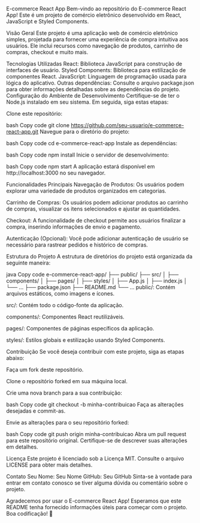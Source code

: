 E-commerce React App
Bem-vindo ao repositório do E-commerce React App! Este é um projeto de comércio eletrônico desenvolvido em React, JavaScript e Styled Components.

Visão Geral
Este projeto é uma aplicação web de comércio eletrônico simples, projetada para fornecer uma experiência de compra intuitiva aos usuários. Ele inclui recursos como navegação de produtos, carrinho de compras, checkout e muito mais.

Tecnologias Utilizadas
React: Biblioteca JavaScript para construção de interfaces de usuário.
Styled Components: Biblioteca para estilização de componentes React.
JavaScript: Linguagem de programação usada para lógica do aplicativo.
Outras dependências: Consulte o arquivo package.json para obter informações detalhadas sobre as dependências do projeto.
Configuração do Ambiente de Desenvolvimento
Certifique-se de ter o Node.js instalado em seu sistema. Em seguida, siga estas etapas:

Clone este repositório:

bash
Copy code
git clone https://github.com/seu-usuario/e-commerce-react-app.git
Navegue para o diretório do projeto:

bash
Copy code
cd e-commerce-react-app
Instale as dependências:

bash
Copy code
npm install
Inicie o servidor de desenvolvimento:

bash
Copy code
npm start
A aplicação estará disponível em http://localhost:3000 no seu navegador.

Funcionalidades Principais
Navegação de Produtos: Os usuários podem explorar uma variedade de produtos organizados em categorias.

Carrinho de Compras: Os usuários podem adicionar produtos ao carrinho de compras, visualizar os itens selecionados e ajustar as quantidades.

Checkout: A funcionalidade de checkout permite aos usuários finalizar a compra, inserindo informações de envio e pagamento.

Autenticação (Opcional): Você pode adicionar autenticação de usuário se necessário para rastrear pedidos e histórico de compras.

Estrutura do Projeto
A estrutura de diretórios do projeto está organizada da seguinte maneira:

java
Copy code
e-commerce-react-app/
├── public/
├── src/
│   ├── components/
│   ├── pages/
│   ├── styles/
│   ├── App.js
│   ├── index.js
│   └── ...
├── package.json
├── README.md
└── ...
public/: Contém arquivos estáticos, como imagens e ícones.

src/: Contém todo o código-fonte da aplicação.

components/: Componentes React reutilizáveis.

pages/: Componentes de páginas específicos da aplicação.

styles/: Estilos globais e estilização usando Styled Components.

Contribuição
Se você deseja contribuir com este projeto, siga as etapas abaixo:

Faça um fork deste repositório.

Clone o repositório forked em sua máquina local.

Crie uma nova branch para a sua contribuição:

bash
Copy code
git checkout -b minha-contribuicao
Faça as alterações desejadas e commit-as.

Envie as alterações para o seu repositório forked:

bash
Copy code
git push origin minha-contribuicao
Abra um pull request para este repositório original. Certifique-se de descrever suas alterações em detalhes.

Licença
Este projeto é licenciado sob a Licença MIT. Consulte o arquivo LICENSE para obter mais detalhes.

Contato
Seu Nome: Seu Nome
GitHub: Seu GitHub
Sinta-se à vontade para entrar em contato conosco se tiver alguma dúvida ou comentário sobre o projeto.

Agradecemos por usar o E-commerce React App! Esperamos que este README tenha fornecido informações úteis para começar com o projeto. Boa codificação! 🚀
